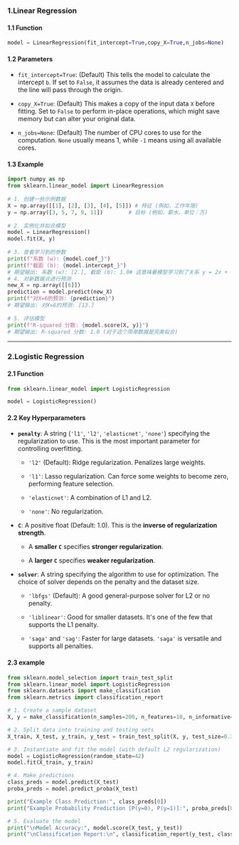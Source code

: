 ### 1.Linear Regression

#### 1.1 Function

``` python
model = LinearRegression(fit_intercept=True,copy_X=True,n_jobs=None)
```

#### 1.2 Parameters

- `fit_intercept=True`: (Default) This tells the model to calculate the intercept `b`. If set to `False`, it assumes the data is already centered and the line will pass through the origin.
    
- `copy_X=True`: (Default) This makes a copy of the input data `X` before fitting. Set to `False` to perform in-place operations, which might save memory but can alter your original data.
    
- `n_jobs=None`: (Default) The number of CPU cores to use for the computation. `None` usually means 1, while `-1` means using all available cores.

#### 1.3 Example

``` python
import numpy as np  
from sklearn.linear_model import LinearRegression  
  
# 1. 创建一些示例数据  
X = np.array([[1], [2], [3], [4], [5]]) # 特征 (例如，工作年限)  
y = np.array([3, 5, 7, 9, 11])        # 目标 (例如，薪水，单位：万)  
  
# 2. 实例化并拟合模型  
model = LinearRegression()  
model.fit(X, y)  
  
# 3. 查看学习到的参数  
print(f"系数 (w): {model.coef_}")  
print(f"截距 (b): {model.intercept_}")  
# 期望输出: 系数 (w): [2.], 截距 (b): 1.0# 这意味着模型学习到了关系 y = 2x + 1  
# 4. 对新数据点进行预测  
new_X = np.array([[6]])  
prediction = model.predict(new_X)  
print(f"对X=6的预测: {prediction}")  
# 期望输出: 对X=6的预测: [13.]  
  
# 5. 评估模型  
print(f"R-squared 分数: {model.score(X, y)}")  
# 期望输出: R-squared 分数: 1.0 (对于这个简单数据是完美拟合)
```
***
### 2.Logistic Regression

#### 2.1 Function

``` python
from sklearn.linear_model import LogisticRegression

model = LogisticRegression()
```

#### 2.2 Key Hyperparameters

- **`penalty`**: A string (`'l1'`, `'l2'`, `'elasticnet'`, `'none'`) specifying the regularization to use. This is the most important parameter for controlling overfitting.
    
    - `'l2'` (Default): Ridge regularization. Penalizes large weights.
        
    - `'l1'`: Lasso regularization. Can force some weights to become zero, performing feature selection.
        
    - `'elasticnet'`: A combination of L1 and L2.
        
    - `'none'`: No regularization.
        
- **`C`**: A positive float (Default: 1.0). This is the **inverse of regularization strength**.
    
    - A **smaller `C`** specifies **stronger regularization**.
        
    - A **larger `C`** specifies **weaker regularization**.
        
- **`solver`**: A string specifying the algorithm to use for optimization. The choice of solver depends on the penalty and the dataset size.
    
    - `'lbfgs'` (Default): A good general-purpose solver for L2 or no penalty.
        
    - `'liblinear'`: Good for smaller datasets. It's one of the few that supports the L1 penalty.
        
    - `'saga'` and `'sag'`: Faster for large datasets. `'saga'` is versatile and supports all penalties.

#### 2.3 example

``` python
from sklearn.model_selection import train_test_split
from sklearn.linear_model import LogisticRegression
from sklearn.datasets import make_classification
from sklearn.metrics import classification_report

# 1. Create a sample dataset
X, y = make_classification(n_samples=200, n_features=10, n_informative=5, n_redundant=0, random_state=42)

# 2. Split data into training and testing sets
X_train, X_test, y_train, y_test = train_test_split(X, y, test_size=0.3, random_state=42)

# 3. Instantiate and fit the model (with default L2 regularization)
model = LogisticRegression(random_state=42)
model.fit(X_train, y_train)

# 4. Make predictions
class_preds = model.predict(X_test)
proba_preds = model.predict_proba(X_test)

print("Example Class Prediction:", class_preds[0])
print("Example Probability Prediction [P(y=0), P(y=1)]:", proba_preds[0])

# 5. Evaluate the model
print("\nModel Accuracy:", model.score(X_test, y_test))
print("\nClassification Report:\n", classification_report(y_test, class_preds))
```